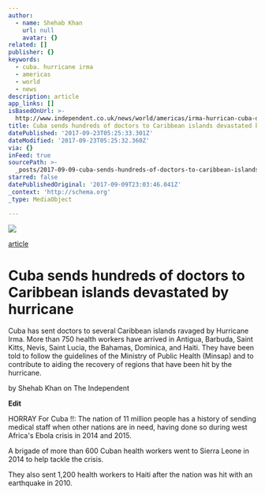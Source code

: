 ```yaml
---
author:
  - name: Shehab Khan
    url: null
    avatar: {}
related: []
publisher: {}
keywords:
  - cuba. hurricane irma
  - americas
  - world
  - news
description: article
app_links: []
isBasedOnUrl: >-
  http://www.independent.co.uk/news/world/americas/irma-hurrican-cuba-doctors-carribbean-islands-sends-hundreds-castro-a7938171.html
title: Cuba sends hundreds of doctors to Caribbean islands devastated by hurricane
datePublished: '2017-09-23T05:25:33.301Z'
dateModified: '2017-09-23T05:25:32.360Z'
via: {}
inFeed: true
sourcePath: >-
  _posts/2017-09-09-cuba-sends-hundreds-of-doctors-to-caribbean-islands-devastat.md
starred: false
datePublishedOriginal: '2017-09-09T23:03:46.041Z'
_context: 'http://schema.org'
_type: MediaObject

---
```

![](https://the-grid-user-content.s3-us-west-2.amazonaws.com/e37609d0-a553-400b-8c7c-3ccef55ff32e.jpg)

[article][0]

# Cuba sends hundreds of doctors to Caribbean islands devastated by hurricane

Cuba has sent doctors to several Caribbean islands ravaged by Hurricane Irma. More than 750 health workers have arrived in Antigua, Barbuda, Saint Kitts, Nevis, Saint Lucia, the Bahamas, Dominica, and Haiti. They have been told to follow the guidelines of the Ministry of Public Health (Minsap) and to contribute to aiding the recovery of regions that have been hit by the hurricane.

by Shehab Khan on The Independent

**Edit**

HORRAY For Cuba !!: The nation of 11 million people has a history of sending medical staff when other nations are in need, having done so during west Africa's Ebola crisis in 2014 and 2015\.

A brigade of more than 600 Cuban health workers went to Sierra Leone in 2014 to help tackle the crisis.

They also sent 1,200 health workers to Haiti after the nation was hit with an earthquake in 2010\.

[0]: http://www.independent.co.uk/news/world/americas/irma-hurrican-cuba-doctors-carribbean-islands-sends-hundreds-castro-a7938171.html